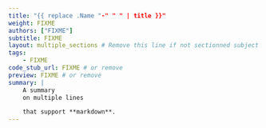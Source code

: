 ```yaml
---
title: "{{ replace .Name "-" " " | title }}"
weight: FIXME
authors: ["FIXME"]
subtitle: FIXME
layout: multiple_sections # Remove this line if not sectionned subject
tags:
    - FIXME
code_stub_url: FIXME # or remove
preview: FIXME # or remove
summary: |
    A summary
    on multiple lines

    that support **markdown**.
---
```

